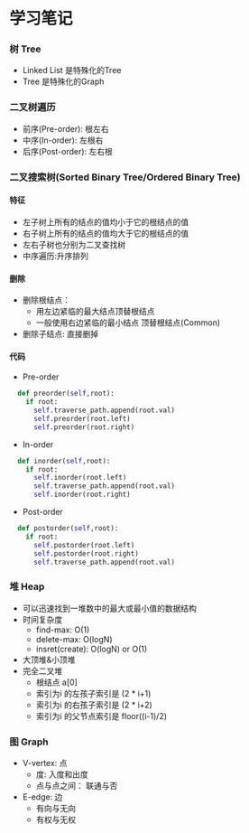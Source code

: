 # 学习笔记
### 树 Tree
* Linked List 是特殊化的Tree
* Tree 是特殊化的Graph

### 二叉树遍历
* 前序(Pre-order): 根左右
* 中序(In-order): 左根右
* 后序(Post-order): 左右根

### 二叉搜索树(Sorted Binary Tree/Ordered Binary Tree)
#### 特征
* 左子树上所有的结点的值均小于它的根结点的值
* 右子树上所有的结点的值均大于它的根结点的值
* 左右子树也分别为二叉查找树
* 中序遍历:升序排列
#### 删除
* 删除根结点：
   * 用左边紧临的最大结点顶替根结点
   * 一般使用右边紧临的最小结点 顶替根结点(Common)
* 删除子结点: 直接删掉

#### 代码
* Pre-order
```python
  def preorder(self,root):
    if root:
      self.traverse_path.append(root.val)
      self.preorder(root.left)
      self.preorder(root.right)
```

* In-order
```python
  def inorder(self,root):
    if root:
      self.inorder(root.left)
      self.traverse_path.append(root.val)      
      self.inorder(root.right)
```

* Post-order
```python
  def postorder(self,root):
    if root:
      self.postorder(root.left)
      self.postorder(root.right)
      self.traverse_path.append(root.val)
```

### 堆 Heap
* 可以迅速找到一堆数中的最大或最小值的数据结构
* 时间复杂度
    * find-max: O(1)
    * delete-max: O(logN)
    * insret(create): O(logN) or O(1)
* 大顶堆&小顶堆
* 完全二叉堆
    * 根结点 a[0]
    * 索引为i 的左孩子索引是 (2 * i+1)
    * 索引为i 的右孩子索引是 (2 * i+2)
    * 索引为i 的父节点索引是 floor((i-1)/2)
    
### 图 Graph
* V-vertex: 点
    * 度: 入度和出度
    * 点与点之间： 联通与否
* E-edge: 边
    * 有向与无向
    * 有权与无权
